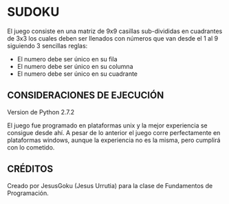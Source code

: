 # SUDOKU

El juego consiste en una matriz de 9x9 casillas sub-divididas en cuadrantes de 3x3 los cuales deben ser llenados con números que van desde el 1 al 9 siguiendo 3 sencillas reglas:

- El numero debe ser único en su fila
- El numero debe ser único en su columna
- El numero debe ser único en su cuadrante

## CONSIDERACIONES DE EJECUCIÓN

Version de Python 2.7.2

El juego fue programado en plataformas unix y la mejor experiencia se consigue desde ahí. A pesar de lo anterior el juego corre perfectamente en plataformas windows, aunque la experiencia no es la misma, pero cumplirá con lo cometido.

## CRÉDITOS

Creado por JesusGoku (Jesus Urrutia) para la clase de Fundamentos de Programación.
